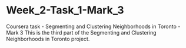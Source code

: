 # Week_2-Task_1-Mark_3
Coursera task - Segmenting and Clustering Neighborhoods in Toronto - Mark 3
This is the third part of the Segmenting and Clustering Neighborhoods in Toronto project.
